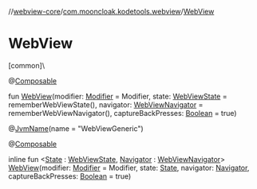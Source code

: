 //[webview-core](../../index.md)/[com.mooncloak.kodetools.webview](index.md)/[WebView](-web-view.md)

# WebView

[common]\

@[Composable](https://developer.android.com/reference/kotlin/androidx/compose/runtime/Composable.html)

fun [WebView](-web-view.md)(modifier: [Modifier](https://developer.android.com/reference/kotlin/androidx/compose/ui/Modifier.html) = Modifier, state: [WebViewState](-web-view-state/index.md) = rememberWebViewState(), navigator: [WebViewNavigator](-web-view-navigator/index.md) = rememberWebViewNavigator(), captureBackPresses: [Boolean](https://kotlinlang.org/api/latest/jvm/stdlib/kotlin/-boolean/index.html) = true)

@[JvmName](https://kotlinlang.org/api/latest/jvm/stdlib/kotlin.jvm/-jvm-name/index.html)(name = &quot;WebViewGeneric&quot;)

@[Composable](https://developer.android.com/reference/kotlin/androidx/compose/runtime/Composable.html)

inline fun &lt;[State](-web-view.md) : [WebViewState](-web-view-state/index.md), [Navigator](-web-view.md) : [WebViewNavigator](-web-view-navigator/index.md)&gt; [WebView](-web-view.md)(modifier: [Modifier](https://developer.android.com/reference/kotlin/androidx/compose/ui/Modifier.html) = Modifier, state: [State](-web-view.md), navigator: [Navigator](-web-view.md), captureBackPresses: [Boolean](https://kotlinlang.org/api/latest/jvm/stdlib/kotlin/-boolean/index.html) = true)
